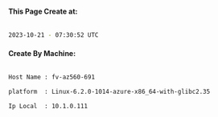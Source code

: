 
   
#### This Page Create at:

```bash

2023-10-21 - 07:30:52 UTC

```

#### Create By Machine:

```bash

Host Name : fv-az560-691

platform  : Linux-6.2.0-1014-azure-x86_64-with-glibc2.35

Ip Local  : 10.1.0.111

```

